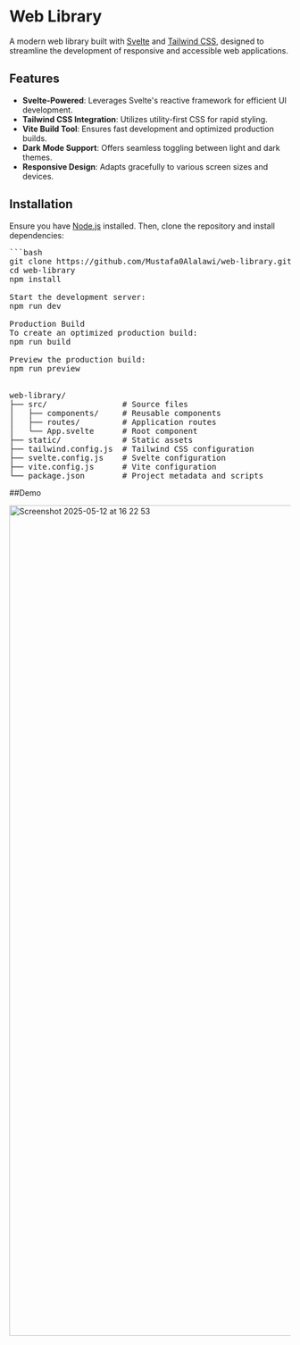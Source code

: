 # Web Library

A modern web library built with [Svelte](https://svelte.dev/) and [Tailwind CSS](https://tailwindcss.com/), designed to streamline the development of responsive and accessible web applications.

## Features

- **Svelte-Powered**: Leverages Svelte's reactive framework for efficient UI development.
- **Tailwind CSS Integration**: Utilizes utility-first CSS for rapid styling.
- **Vite Build Tool**: Ensures fast development and optimized production builds.
- **Dark Mode Support**: Offers seamless toggling between light and dark themes.
- **Responsive Design**: Adapts gracefully to various screen sizes and devices.

## Installation

Ensure you have [Node.js](https://nodejs.org/) installed. Then, clone the repository and install dependencies:
<pre>
```bash
git clone https://github.com/Mustafa0Alalawi/web-library.git
cd web-library
npm install

Start the development server:
npm run dev

Production Build
To create an optimized production build:
npm run build

Preview the production build:
npm run preview


web-library/
├── src/                # Source files
│   ├── components/     # Reusable components
│   ├── routes/         # Application routes
│   └── App.svelte      # Root component
├── static/             # Static assets
├── tailwind.config.js  # Tailwind CSS configuration
├── svelte.config.js    # Svelte configuration
├── vite.config.js      # Vite configuration
└── package.json        # Project metadata and scripts
</pre>


##Demo

<img width="1488" alt="Screenshot 2025-05-12 at 16 22 53" src="https://github.com/user-attachments/assets/ea3597d7-4732-4d9f-a4e6-bba29bf8d372" />




